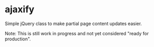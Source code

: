 ajaxify
=======

Simple jQuery class to make partial page content updates easier.

Note: This is still work in progress and not yet considered "ready for production".
